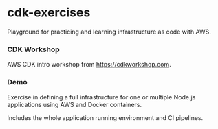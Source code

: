# cdk-exercises

Playground for practicing and learning infrastructure as code with AWS.

### CDK Workshop

AWS CDK intro workshop from https://cdkworkshop.com.

### Demo

Exercise in defining a full infrastructure for one or multiple Node.js applications using AWS and Docker containers.

Includes the whole application running environment and CI pipelines.

